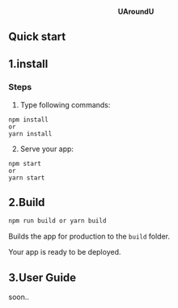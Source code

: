 

<h4 align="center">UAroundU</h4>

## Quick start

## 1.install

### Steps

1. Type following commands:
``` console
npm install
or
yarn install
```

2. Serve your app:
``` console
npm start
or
yarn start
```
## 2.Build
```sh
npm run build or yarn build
```

Builds the app for production to the `build` folder.<br>

Your app is ready to be deployed.

## 3.User Guide

soon..